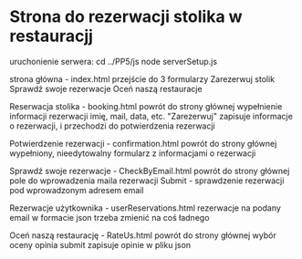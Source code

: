 # Strona do rezerwacji stolika w restauracjj

uruchonienie serwera:
cd ../PP5/js
node serverSetup.js

strona główna - index.html
    przejście do 3 formularzy
      Zarezerwuj stolik
      Sprawdź swoje rezerwacje
      Oceń naszą restauracje

  Reserwacja stolika - booking.html
      powrót do strony głównej
      wypełnienie informacji rezerwacji
      imię, mail, data, etc.
      "Zarezerwuj" zapisuje informacje o rezerwacji, i przechodzi do 
      potwierdzenia rezerwacji

  Potwierdzenie rezerwacji - confirmation.html
      powrót do strony głównej
      wypełniony, nieedytowalny formularz z informacjami o rezerwacji

Sprawdź swoje rezerwacje - CheckByEmail.html
    powrót do strony głównej
    pole do wprowadzenia maila rezerwacji
    Submit - sprawdzenie rezerwacji pod wprowadzonym adresem email
    
Rezerwacje użytkownika - userReservations.html
  rezerwacje na podany email w formacie json
    trzeba zmienić na coś ładnego

Oceń naszą restaurację - RateUs.html
  powrót do strony głównej 
  wybór oceny
  opinia
  submit zapisuje opinie w pliku json
